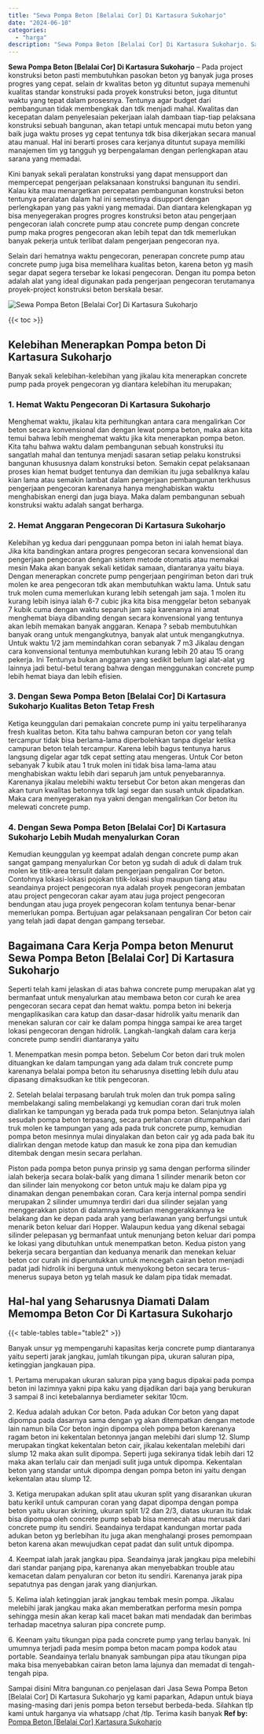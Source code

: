 ```yaml
---
title: "Sewa Pompa Beton [Belalai Cor] Di Kartasura Sukoharjo"
date: "2024-06-10"
categories: 
  - "harga"
description: "Sewa Pompa Beton [Belalai Cor] Di Kartasura Sukoharjo. Sampai disini Mitra bangunan.co penjelasan dari Jasa Sewa Pompa Beton [Belalai Cor] Di Kartasura Suk..."
---
```


**Sewa Pompa Beton \[Belalai Cor\] Di Kartasura Sukoharjo** – Pada project konstruksi beton pasti membutuhkan pasokan beton yg banyak juga proses progres yang cepat. selain dr kwalitas beton yg dituntut supaya memenuhi kualitas standar konstruksi pada proyek konstruksi beton, juga dituntut waktu yang tepat dalam prosesnya. Tentunya agar budget dari pembangunan tidak membengkak dan tdk menjadi mahal. Kwalitas dan kecepatan dalam penyelesaian pekerjaan ialah dambaan tiap-tiap pelaksana konstruksi sebuah bangunan, akan tetapi untuk mencapai mutu beton yang baik juga waktu proses yg cepat tentunya tdk bisa dikerjakan secara manual atau manual. Hal ini berarti proses cara kerjanya dituntut supaya memiliki manajemen tim yg tangguh yg berpengalaman dengan perlengkapan atau sarana yang memadai.

Kini banyak sekali peralatan konstruksi yang dapat mensupport dan mempercepat pengerjaan pelaksanaan konstruksi bangunan itu sendiri. Kalau kita mau menargetkan percepatan pembangunan konstruksi beton tentunya peralatan dalam hal ini semestinya disupport dengan perlengkapan yang pas yakni yang memadai. Dan diantara kelengkapan yg bisa menyegerakan progres progres konstruksi beton atau pengerjaan pengecoran ialah concrete pump atau concrete pump dengan concrete pump maka progres pengecoran akan lebih tepat dan tdk memerlukan banyak pekerja untuk terlibat dalam pengerjaan pengecoran nya.

Selain dari hematnya waktu pengecoran, penerapan concrete pump atau concrete pump juga bisa memelihara kualitas beton, karena beton yg masih segar dapat segera tersebar ke lokasi pengecoran. Dengan itu pompa beton adalah alat yang ideal digunakan pada pengerjaan pengecoran terutamanya proyek-project konstruksi beton berskala besar.

![Sewa Pompa Beton [Belalai Cor] Di Kartasura Sukoharjo](/images/sewa-concrete-pump-24.png)

{{< toc >}}

## Kelebihan Menerapkan Pompa beton Di Kartasura Sukoharjo

Banyak sekali kelebihan-kelebihan yang jikalau kita menerapkan concrete pump pada proyek pengecoran yg diantara kelebihan itu merupakan;

### 1\. Hemat Waktu Pengecoran Di Kartasura Sukoharjo

Menghemat waktu, jikalau kita perhitungkan antara cara mengalirkan Cor beton secara konvensional dan dengan lewat pompa beton, maka akan kita temui bahwa lebih menghemat waktu jika kita menerapkan pompa beton. Kita tahu bahwa waktu dalam pembangunan sebuah konstruksi itu sangatlah mahal dan tentunya menjadi sasaran setiap pelaku konstruksi bangunan khususnya dalam konstruksi beton. Semakin cepat pelaksanaan proses kian hemat budget tentunya dan demikian itu juga sebaliknya kalau kian lama atau semakin lambat dalam pengerjaan pembangunan terkhusus pengerjaan pengecoran karenanya hanya menghabiskan waktu menghabiskan energi dan juga biaya. Maka dalam pembangunan sebuah konstruksi waktu adalah sangat berharga.

### 2\. Hemat Anggaran Pengecoran Di Kartasura Sukoharjo

Kelebihan yg kedua dari penggunaan pompa beton ini ialah hemat biaya. Jika kita bandingkan antara progres pengecoran secara konvensional dan pengerjaan pengecoran dengan sistem metode otomatis atau memakai mesin Maka akan banyak sekali ketidak samaan, diantaranya yaitu biaya. Dengan menerapkan concrete pump pengerjaan pengiriman beton dari truk molen ke area pengecoran tdk akan membutuhkan waktu lama. Untuk satu truk molen cuma memerlukan kurang lebih setengah jam saja. 1 molen itu kurang lebih isinya ialah 6-7 cubic jika kita bisa menggelar beton sebanyak 7 kubik cuma dengan waktu separuh jam saja karenanya ini amat menghemat biaya dibanding dengan secara konvensional yang tentunya akan lebih memakan banyak anggaran. Kenapa ? sebab membutuhkan banyak orang untuk mengangkutnya, banyak alat untuk mengangkutnya. Untuk waktu 1/2 jam memindahkan coran sebanyak 7 m3 Jikalau dengan cara konvensional tentunya membutuhkan kurang lebih 20 atau 15 orang pekerja. Ini Tentunya bukan anggaran yang sedikit belum lagi alat-alat yg lainnya jadi betul-betul terang bahwa dengan menggunakan concrete pump lebih hemat biaya dan lebih efisien.

### 3\. Dengan Sewa Pompa Beton \[Belalai Cor\] Di Kartasura Sukoharjo Kualitas Beton Tetap Fresh

Ketiga keunggulan dari pemakaian concrete pump ini yaitu terpeliharanya fresh kualitas beton. Kita tahu bahwa campuran beton cor yang telah tercampur tidak bisa berlama-lama diperbolehkan tanpa digelar ketika campuran beton telah tercampur. Karena lebih bagus tentunya harus langsung digelar agar tdk cepat setting atau mengeras. Untuk Cor beton sebanyak 7 kubik atau 1 truk molen ini tidak bisa lama-lama atau menghabiskan waktu lebih dari separuh jam untuk penyebarannya. Karenanya jikalau melebihi waktu tersebut Cor beton akan mengeras dan akan turun kwalitas betonnya tdk lagi segar dan susah untuk dipadatkan. Maka cara menyegerakan nya yakni dengan mengalirkan Cor beton itu melewati concrete pump.

### 4\. Dengan Sewa Pompa Beton \[Belalai Cor\] Di Kartasura Sukoharjo Lebih Mudah menyalurkan Coran

Kemudian keunggulan yg keempat adalah dengan concrete pump akan sangat gampang menyalurkan Cor beton yg sudah di aduk di dalam truk molen ke titik-area tersulit dalam pengerjaan pengaliran Cor beton. Contohnya lokasi-lokasi pojokan titik-lokasi slup maupun tiang atau seandainya project pengecoran nya adalah proyek pengecoran jembatan atau project pengecoran cakar ayam atau juga project pengecoran bendungan atau juga proyek pengecoran kolam tentunya benar-benar memerlukan pompa. Bertujuan agar pelaksanaan pengaliran Cor beton cair yang telah jadi dapat dengan gampang tersebar.

## Bagaimana Cara Kerja Pompa beton Menurut Sewa Pompa Beton \[Belalai Cor\] Di Kartasura Sukoharjo

Seperti telah kami jelaskan di atas bahwa concrete pump merupakan alat yg bermanfaat untuk menyalurkan atau membawa beton cor curah ke area pengecoran secara cepat dan hemat waktu. pompa beton ini bekerja mengaplikasikan cara katup dan dasar-dasar hidrolik yaitu menarik dan menekan saluran cor cair ke dalam pompa hingga sampai ke area target lokasi pengecoran dengan hidrolik. Langkah-langkah dalam cara kerja concrete pump sendiri diantaranya yaitu

1\. Menempatkan mesin pompa beton. Sebelum Cor beton dari truk molen dituangkan ke dalam tampungan yang ada dalam truk concrete pump karenanya belalai pompa beton itu seharusnya disetting lebih dulu atau dipasang dimaksudkan ke titik pengecoran.

2\. Setelah belalai terpasang barulah truk molen dan truk pompa saling membelakangi saling membelakangi yg kemudian coran dari truk molen dialirkan ke tampungan yg berada pada truk pompa beton. Selanjutnya ialah sesudah pompa beton terpasang, secara perlahan coran ditumpahkan dari truk molen ke tampungan yang ada pada truk concrete pump, kemudian pompa beton mesinnya mulai dinyalakan dan beton cair yg ada pada bak itu dialirkan dengan metode katup dan masuk ke zona pipa dan kemudian ditembak dengan mesin secara perlahan.

Piston pada pompa beton punya prinsip yg sama dengan performa silinder ialah bekerja secara bolak-balik yang dimana 1 silinder menarik beton cor dan silinder lain menyokong cor beton untuk maju ke dalam pipa yg dinamakan dengan penembakan coran. Cara kerja internal pompa sendiri merupakan 2 silinder umumnya terdiri dari dua silinder sejalan yang menggerakkan piston di dalamnya kemudian menggerakkannya ke belakang dan ke depan pada arah yang berlawanan yang berfungsi untuk menarik beton keluar dari Hopper. Walaupun kedua yang dikenal sebagai silinder pelepasan yg bermanfaat untuk menunjang beton keluar dari pompa ke lokasi yang dibutuhkan untuk menempatkan beton. Kedua piston yang bekerja secara bergantian dan keduanya menarik dan menekan keluar beton cor curah ini diperuntukkan untuk mencegah cairan beton menjadi padat jadi hidrolik ini berguna untuk menyokong beton secara terus-menerus supaya beton yg telah masuk ke dalam pipa tidak memadat.

## Hal-hal yang Seharusnya Diamati Dalam Memompa Beton Cor Di Kartasura Sukoharjo

{{< table-tables table="table2" >}}

Banyak unsur yg mempengaruhi kapasitas kerja concrete pump diantaranya yaitu seperti jarak jangkau, jumlah tikungan pipa, ukuran saluran pipa, ketinggian jangkauan pipa.

1\. Pertama merupakan ukuran saluran pipa yang bagus dipakai pada pompa beton ini lazimnya yakni pipa kaku yang dijadikan dari baja yang berukuran 3 sampai 8 inci ketebalannya berdiameter sekitar 10cm.

2\. Kedua adalah adukan Cor beton. Pada adukan Cor beton yang dapat dipompa pada dasarnya sama dengan yg akan ditempatkan dengan metode lain namun bila Cor beton ingin dipompa oleh pompa beton karenanya ragam beton ini kekentalan betonnya jangan melebihi dari slump 12. Slump merupakan tingkat kekentalan beton cair, jikalau kekentalan melebihi dari slump 12 maka akan sulit dipompa. Seperti juga sekiranya tidak lebih dari 12 maka akan terlalu cair dan menjadi sulit juga untuk dipompa. Kekentalan beton yang standar untuk dipompa dengan pompa beton ini yaitu dengan kekentalan atau slump 12.

3\. Ketiga merupakan adukan split atau ukuran split yang disarankan ukuran batu kerikil untuk campuran coran yang dapat dipompa dengan pompa beton yaitu ukuran skrining, ukuran split 1/2 dan 2/3, diatas ukuran itu tidak bisa dipompa oleh concrete pump sebab bisa memecah atau merusak dari concrete pump itu sendiri. Seandainya terdapat kandungan mortar pada adukan beton yg berlebihan itu juga akan menghalangi proses pemompaan beton karena akan mewujudkan cepat padat dan sulit untuk dipompa.

4\. Keempat ialah jarak jangkau pipa. Seandainya jarak jangkau pipa melebihi dari standar panjang pipa, karenanya akan menyebabkan trouble atau kemacetan dalam penyaluran cor beton itu sendiri. Karenanya jarak pipa sepatutnya pas dengan jarak yang dianjurkan.

5\. Kelima ialah ketinggian jarak jangkau tembak mesin pompa. Jikalau melebihi jarak jangkau maka akan memberatkan performa mesin pompa sehingga mesin akan kerap kali macet bakan mati mendadak dan berimbas terhadap macetnya saluran pipa concrete pump.

6\. Keenam yaitu tikungan pipa pada concrete pump yang terlau banyak. Ini umumnya terjadi pada mesim pompa beton macam pompa kodok atau portable. Seandainya terlalu bnanyak sambungan pipa atau tikungan pipa maka bisa menyebabkan cairan beton lama lajunya dan memadat di tengah-tengah pipa.

Sampai disini Mitra bangunan.co penjelasan dari Jasa Sewa Pompa Beton \[Belalai Cor\] Di Kartasura Sukoharjo yg kami paparkan, Adapun untuk biaya masing-masing dari jenis pompa beton tersebut berbeda-beda. Silahkan tlp kami untuk harganya via whatsapp /chat /tlp. Terima kasih banyak
**Ref by:** [Pompa Beton [Belalai Cor] Kartasura Sukoharjo](https://id.wikipedia.org/wiki/Pompa)

